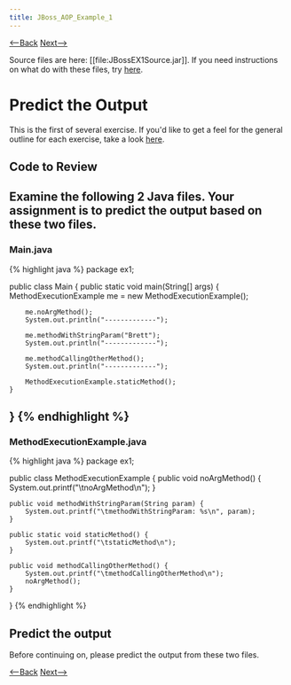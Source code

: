 ```yaml
---
title: JBoss_AOP_Example_1
---
```

[<--Back](JBoss_AOP_Example_1) [Next-->](JBossEX1ExpectedVersusActualOutput)

Source files are here: [[file:JBossEX1Source.jar]]. If you need instructions on what do with these files, try [here](ExtractingSourceFilesIntoProject).

# Predict the Output
This is the first of several exercise. If you'd like to get a feel for the general outline for each exercise, take a look [here](JBossAOPGeneralExerciseOutline).

## Code to Review
Examine the following 2 Java files. Your assignment is to predict the output based on these two files.
----
### Main.java
{% highlight java %}
package ex1;

public class Main {
	public static void main(String[] args) {
		MethodExecutionExample me = new MethodExecutionExample();

		me.noArgMethod();
		System.out.println("-------------");

		me.methodWithStringParam("Brett");
		System.out.println("-------------");

		me.methodCallingOtherMethod();
		System.out.println("-------------");

		MethodExecutionExample.staticMethod();
	}
}
{% endhighlight %}
----
### MethodExecutionExample.java
{% highlight java %}
package ex1;


public class MethodExecutionExample {
	public void noArgMethod() {
		System.out.printf("\tnoArgMethod\n");
	}

	public void methodWithStringParam(String param) {
		System.out.printf("\tmethodWithStringParam: %s\n", param);
	}

	public static void staticMethod() {
		System.out.printf("\tstaticMethod\n");
	}

	public void methodCallingOtherMethod() {
		System.out.printf("\tmethodCallingOtherMethod\n");
		noArgMethod();
	}
}
{% endhighlight %}

## Predict the output
Before continuing on, please predict the output from these two files.

[<--Back](JBoss_AOP_Example_1) [Next-->](JBossEX1ExpectedVersusActualOutput)
